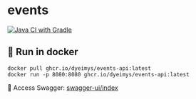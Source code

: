 # events
[![Java CI with Gradle](https://github.com/dyeimys/events/actions/workflows/gradle.yml/badge.svg)](https://github.com/dyeimys/events/actions/workflows/gradle.yml)

## :whale: Run in docker ##
```
docker pull ghcr.io/dyeimys/events-api:latest
docker run -p 8080:8080 ghcr.io/dyeimys/events-api:latest 
```

🔗 Access Swagger: [swagger-ui/index](http://localhost:8080/swagger-ui/index.html)
